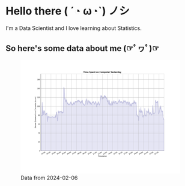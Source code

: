 
# Hello there ( ´◔ ω◔`) ノシ

I'm a Data Scientist and I love learning about Statistics.

## So here's some data about me (☞ﾟヮﾟ)☞

<figure>
  <picture>
    <source media="(prefers-color-scheme: dark)" srcset="graphs/dark-plot-2024-02-06.png">
    <source media="(prefers-color-scheme: light)" srcset="graphs/light-plot-2024-02-06.png">
    <img alt="Shows a black logo in light color mode and a white one in dark color mode." src="graphs/light-plot-2024-02-06.png">
  </picture>
  <figcaption>Data from 2024-02-06</figcaption>
</figure>
